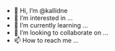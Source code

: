- 👋 Hi, I’m @kallidne
- 👀 I’m interested in ...
- 🌱 I’m currently learning ...
- 💞️ I’m looking to collaborate on ...
- 📫 How to reach me ...

<!---
kallidne/kallidne is a ✨ special ✨ repository because its `README.md` (this file) appears on your GitHub profile.
You can click the Preview link to take a look at your changes.
--->
